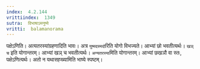 ```yaml
---
index:  4.2.144
vrittiindex:  1349
sutra:  विभाषाऽमनुष्ये
vritti:  balamanorama 
---
```


पक्षेऽणिति। अत्यतरस्यांग्रहणादिति भावः। अत्र `युष्मदस्मदो`रिति योगो विभज्यते। आभ्यां छो भवतीत्यर्थः। `खञ् च` इति योगान्तरम्। आभ्यां खञ् च भवतीत्यर्थः। `अन्यतरस्या`मिति योगान्तरम्। आभ्यां छखञौ वा स्तः, पक्षेऽणित्यर्थः। अतो न यथासह्ख्यामिति भाष्ये स्पष्टम्।

